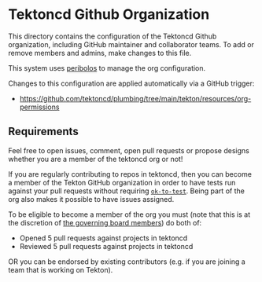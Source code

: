 # Tektoncd Github Organization

This directory contains the configuration of the Tektoncd Github organization,
including GitHub maintainer and collaborator teams.
To add or remove members and admins, make changes to this file.

This system uses [peribolos](https://github.com/kubernetes/test-infra/tree/master/prow/cmd/peribolos)
to manage the org configuration.

Changes to this configuration are applied automatically via a GitHub trigger:

* https://github.com/tektoncd/plumbing/tree/main/tekton/resources/org-permissions

## Requirements

Feel free to open issues, comment, open pull requests or propose designs whether you
are a member of the tektoncd org or not!

If you are regularly contributing to repos in tektoncd, then you can become a
member of the Tekton GitHub organization in order to have tests run against your
pull requests without requiring [`ok-to-test`](../process/README.md#prow-commands).
Being part of the org also makes it possible to have issues assigned.

To be eligible to become a member of the org you must (note that this is at the
discretion of [the governing board members](../governance.md)) do both of:

* Opened 5 pull requests against projects in tektoncd
* Reviewed 5 pull requests against projects in tektoncd

OR you can be endorsed by existing contributors (e.g. if you are joining a team that
is working on Tekton).
